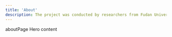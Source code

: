 ```yaml
---
title: 'About'
description: The project was conducted by researchers from Fudan University, Shanghai.
---
```


aboutPage Hero content
